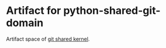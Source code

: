 # Artifact for python-shared-git-domain

Artifact space of [git shared kernel](https://github.com/pythoneda-shared-git/domain "git shared kernel").
